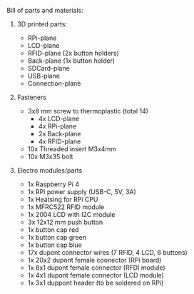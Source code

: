 Bill of parts and materials:

1. 3D printed parts:
    - RPi-plane
    - LCD-plane
    - RFID-plane (2x button holders)
    - Back-plane (1x button holder)
    - SDCard-plane
    - USB-plane
    - Connection-plane

2. Fasteners
    - 3x8 mm screw to thermoplastic (total 14)
      - 4x LCD-plane
      - 4x RPi-plane
      - 2x Back-plane
      - 4x RFID-plane
    - 10x Threaded insert M3x4mm
    - 10x M3x35 bolt

3. Electro modules/parts
    -  1x Raspberry Pi 4
    -  1x RPi power supply (USB-C, 5V, 3A)
    -  1x Heatsing for RPi CPU
    -  1x MFRC522 RFID module
    -  1x 2004 LCD with I2C module
    -  3x 12x12 mm push button
    -  1x button cap red
    -  1x button cap green
    -  1x button cap blue
    -  17x dupont connector wires (7 RFID, 4 LCD, 6 buttons)
    -  1x 20x2 dupont female coonector (RPi board)
    -  1x 8x1 dupont female connector (RFDI module)
    -  1x 4x1 dupont female connector (LCD module)
    -  1x 3x1 duppont header (to be soldered on RPi)
